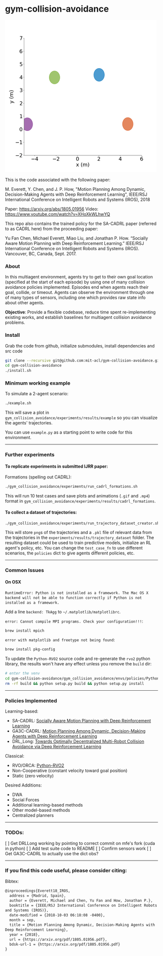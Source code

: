# gym-collision-avoidance

<img src="misc/000_GA3C-CADRL-10_6agents.gif" width="500" alt="Agents spelling ``C''">

This is the code associated with the following paper:

M. Everett, Y. Chen, and J. P. How, "Motion Planning Among Dynamic, Decision-Making Agents with Deep Reinforcement Learning", IEEE/RSJ International Conference on Intelligent Robots and Systems (IROS), 2018

Paper: https://arxiv.org/abs/1805.01956
Video: https://www.youtube.com/watch?v=XHoXkWLhwYQ

This repo also contains the trained policy for the SA-CADRL paper (referred to as CADRL here) from the proceeding paper:

Yu Fan Chen, Michael Everett, Miao Liu, and Jonathan P. How. “Socially Aware Motion Planning with Deep Reinforcement Learning.” IEEE/RSJ International Conference on Intelligent Robots and Systems (IROS). Vancouver, BC, Canada, Sept. 2017.

### About

In this multiagent environment, agents try to get to their own goal location (specified at the start of each episode) by using one of many collision avoidance policies implemented.
Episodes end when agents reach their goal, collide, or timeout.
Agents can observe the environment through one of many types of sensors, including one which provides raw state info about other agents.

**Objective**: Provide a flexible codebase, reduce time spent re-implementing existing works, and establish baselines for multiagent collision avoidance problems.

### Install

Grab the code from github, initialize submodules, install dependencies and src code
```bash
git clone --recursive git@github.com:mit-acl/gym-collision-avoidance.git
cd gym-collision-avoidance
./install.sh
```

### Minimum working example

To simulate a 2-agent scenario:
```bash
./example.sh
```

This will save a plot in `gym_collision_avoidance/experiments/results/example` so you can visualize the agents' trajectories.

You can use `example.py` as a starting point to write code for this environment.

---

### Further experiments

#### To replicate experiments in submitted IJRR paper:

Formations (spelling out CADRL):
```bash
./gym_collision_avoidance/experiments/run_cadrl_formations.sh
```

This will run 10 test cases and save plots and animations (`.gif` and `.mp4`) format in `gym_collision_avoidance/experiments/results/cadrl_formations`.

#### To collect a dataset of trajectories:

```bash
./gym_collision_avoidance/experiments/run_trajectory_dataset_creator.sh
```

This will store `png`s of the trajectories and a `.pkl` file of relevant data from the trajectories in the `experiments/results/trajectory_dataset` folder.
The resulting dataset could be used to train predictive models, initialize an RL agent's policy, etc.
You can change the `test_case_fn` to use different scenarios, the `policies` dict to give agents different policies, etc.

---

### Common Issues

#### On OSX

```
RuntimeError: Python is not installed as a framework. The Mac OS X backend will not be able to function correctly if Python is not installed as a framework.
```

Add a line `backend: TkAgg` to `~/.matplotlib/matplotlibrc`.

`error: Cannot compile MPI programs. Check your configuration!!!`:
```bash
brew install mpich
```

`error with matplotlib and freetype not being found`:
```bash
brew install pkg-config
```

To update the `Python-RVO2` source code and re-generate the `rvo2` python library, the results won't have any effect unless you remove the `build` dir:
```bash
# enter the venv
cd gym-collision-avoidance/gym_collision_avoidance/envs/policies/Python-RVO2
rm -rf build && python setup.py build && python setup.py install
```

---

### Policies Implemented

Learning-based:
- SA-CADRL: [Socially Aware Motion Planning with Deep Reinforcement Learning
](https://arxiv.org/pdf/1703.08862.pdf)
- GA3C-CADRL: [Motion Planning Among Dynamic, Decision-Making Agents with Deep Reinforcement Learning](https://arxiv.org/pdf/1805.01956.pdf)
- DRL_Long: [Towards Optimally Decentralized Multi-Robot Collision Avoidance via Deep Reinforcement Learning](https://arxiv.org/abs/1709.10082)

Classical:
- RVO/ORCA: [Python-RVO2](https://github.com/sybrenstuvel/Python-RVO2)
- Non-Cooperative (constant velocity toward goal position)
- Static (zero velocity)

Desired Additions:
- DWA
- Social Forces
- Additional learning-based methods
- Other model-based methods
- Centralized planners

---

### TODOs:
[ ] Get DRLLong working by pointing to correct commit on mfe's fork (cuda in python)
[ ] Add test suite code to README
[ ] Confirm sensors work
[ ] Get GA3C-CADRL to actually use the dict obs?

---

### If you find this code useful, please consider citing:


Bibtex:
```
@inproceedings{Everett18_IROS,
  address = {Madrid, Spain},
  author = {Everett, Michael and Chen, Yu Fan and How, Jonathan P.},
  booktitle = {IEEE/RSJ International Conference on Intelligent Robots and Systems (IROS)},
  date-modified = {2018-10-03 06:18:08 -0400},
  month = sep,
  title = {Motion Planning Among Dynamic, Decision-Making Agents with Deep Reinforcement Learning},
  year = {2018},
  url = {https://arxiv.org/pdf/1805.01956.pdf},
  bdsk-url-1 = {https://arxiv.org/pdf/1805.01956.pdf}
}
```
